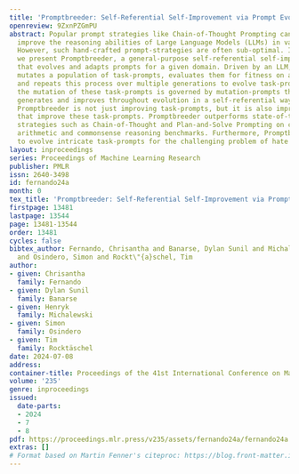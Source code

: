 ```yaml
---
title: 'Promptbreeder: Self-Referential Self-Improvement via Prompt Evolution'
openreview: 9ZxnPZGmPU
abstract: Popular prompt strategies like Chain-of-Thought Prompting can dramatically
  improve the reasoning abilities of Large Language Models (LLMs) in various domains.
  However, such hand-crafted prompt-strategies are often sub-optimal. In this paper,
  we present Promptbreeder, a general-purpose self-referential self-improvement mechanism
  that evolves and adapts prompts for a given domain. Driven by an LLM, Promptbreeder
  mutates a population of task-prompts, evaluates them for fitness on a training set,
  and repeats this process over multiple generations to evolve task-prompts. Crucially,
  the mutation of these task-prompts is governed by mutation-prompts that the LLM
  generates and improves throughout evolution in a self-referential way. That is,
  Promptbreeder is not just improving task-prompts, but it is also improving the mutation-prompts
  that improve these task-prompts. Promptbreeder outperforms state-of-the-art prompt
  strategies such as Chain-of-Thought and Plan-and-Solve Prompting on commonly used
  arithmetic and commonsense reasoning benchmarks. Furthermore, Promptbreeder is able
  to evolve intricate task-prompts for the challenging problem of hate speech classification.
layout: inproceedings
series: Proceedings of Machine Learning Research
publisher: PMLR
issn: 2640-3498
id: fernando24a
month: 0
tex_title: 'Promptbreeder: Self-Referential Self-Improvement via Prompt Evolution'
firstpage: 13481
lastpage: 13544
page: 13481-13544
order: 13481
cycles: false
bibtex_author: Fernando, Chrisantha and Banarse, Dylan Sunil and Michalewski, Henryk
  and Osindero, Simon and Rockt\"{a}schel, Tim
author:
- given: Chrisantha
  family: Fernando
- given: Dylan Sunil
  family: Banarse
- given: Henryk
  family: Michalewski
- given: Simon
  family: Osindero
- given: Tim
  family: Rocktäschel
date: 2024-07-08
address:
container-title: Proceedings of the 41st International Conference on Machine Learning
volume: '235'
genre: inproceedings
issued:
  date-parts:
  - 2024
  - 7
  - 8
pdf: https://proceedings.mlr.press/v235/assets/fernando24a/fernando24a.pdf
extras: []
# Format based on Martin Fenner's citeproc: https://blog.front-matter.io/posts/citeproc-yaml-for-bibliographies/
---
```

